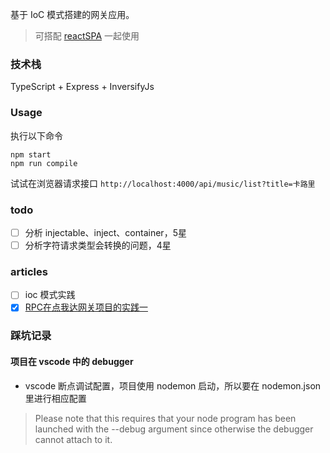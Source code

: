 基于 IoC 模式搭建的网关应用。

> 可搭配 [reactSPA](https://github.com/MuYunyun/reactSPA) 一起使用

### 技术栈

TypeScript + Express + InversifyJs

### Usage

执行以下命令

```
npm start
npm run compile
```

试试在浏览器请求接口 `http://localhost:4000/api/music/list?title=卡路里`

<!-- ### 装饰器用法解释

| 装饰器 | 表示 | 用法 |
|:---:|:---:|:---:|
| Controller | 抽离公共路由部分 | @Controller('/') | -->

### todo

- [ ] 分析 injectable、inject、container，5星
- [ ] 分析字符请求类型会转换的问题，4星

### articles

- [ ] ioc 模式实践
- [x] [RPC在点我达网关项目的实践一](https://github.com/MuYunyun/blog/blob/master/BasicSkill/系统篇/RPC在点我达网关的实践一.md)

### 踩坑记录

#### 项目在 vscode 中的 debugger

* vscode 断点调试配置，项目使用 nodemon 启动，所以要在 nodemon.json 里进行相应配置

> Please note that this requires that your node program has been launched with the --debug argument since otherwise the debugger cannot attach to it.
